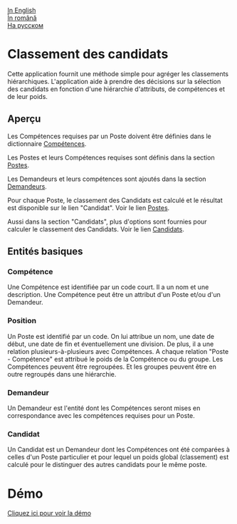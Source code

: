 [In English](https://github.com/ciukstar/candidate/blob/master/README.md)  
[În română](https://github.com/ciukstar/candidate/blob/master/README.ro.md)  
[На русском](https://github.com/ciukstar/candidate/blob/master/README.ru.md)

# Classement des candidats

Cette application fournit une méthode simple pour agréger les classements hiérarchiques. L'application aide à prendre des décisions sur la sélection des candidats en fonction d'une hiérarchie d'attributs, de compétences et de leur poids.

## Aperçu

Les Compétences requises par un Poste doivent être définies dans le dictionnaire [Compétences](https://candidatefr-i4rimw5qwq-de.a.run.app/skills?desc=id&offset=0&limit=5).

Les Postes et leurs Compétences requises sont définis dans la section [Postes](https://candidatefr-i4rimw5qwq-de.a.run.app/jobs?desc=id&offset=0&limit=5).

Les Demandeurs et leurs compétences sont ajoutés dans la section [Demandeurs](https://candidatefr-i4rimw5qwq-de.a.run.app/applicants?desc=id&offset=0&limit=5).

Pour chaque Poste, le classement des Candidats est calculé et le résultat est disponible sur le lien "Candidat". Voir le lien [Postes](https://candidatefr-i4rimw5qwq-de.a.run.app/job-candidates/2).

Aussi dans la section "Candidats", plus d'options sont fournies pour calculer le classement des Candidats. Voir le lien [Candidats](https://candidatefr-i4rimw5qwq-de.a.run.app/candidates).

## Entités basiques

### Compétence

Une Compétence est identifiée par un code court. Il a un nom et une description. Une Compétence peut être un attribut d'un Poste et/ou d'un Demandeur.

### Position

Un Poste est identifié par un code. On lui attribue un nom, une date de début, une date de fin et éventuellement une division. De plus, il a une relation plusieurs-à-plusieurs avec Compétences. A chaque relation "Poste - Compétence" est attribué le poids de la Compétence ou du groupe. Les Compétences peuvent être regroupées. Et les groupes peuvent être en outre regroupés dans une hiérarchie.

### Demandeur

Un Demandeur est l'entité dont les Compétences seront mises en correspondance avec les compétences requises pour un Poste.

### Candidat

Un Candidat est un Demandeur dont les Compétences ont été comparées à celles d'un Poste particulier et pour lequel un poids global (classement) est calculé pour le distinguer des autres candidats pour le même poste.

# Démo

[Cliquez ici pour voir la démo](https://candidatefr-i4rimw5qwq-de.a.run.app)
